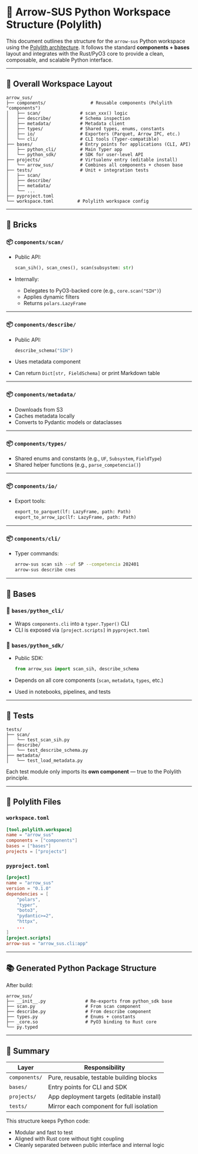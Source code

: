 # 🧱 Arrow-SUS Python Workspace Structure (Polylith)

This document outlines the structure for the `arrow-sus` Python workspace using the [Polylith architecture](https://polylith.gitbook.io/docs/). It follows the standard **components + bases** layout and integrates with the Rust/PyO3 core to provide a clean, composable, and scalable Python interface.

______________________________________________________________________

## 🧩 Overall Workspace Layout

```text
arrow_sus/
├── components/                 # Reusable components (Polylith "components")
│   ├── scan/               # scan_xxx() logic
│   ├── describe/           # Schema inspection
│   ├── metadata/           # Metadata client
│   ├── types/              # Shared types, enums, constants
│   ├── io/                 # Exporters (Parquet, Arrow IPC, etc.)
│   └── cli/                # CLI tools (Typer-compatible)
├── bases/                  # Entry points for applications (CLI, API)
│   ├── python_cli/         # Main Typer app
│   └── python_sdk/         # SDK for user-level API
├── projects/               # Virtualenv entry (editable install)
│   └── arrow_sus/          # Combines all components + chosen base
├── tests/                  # Unit + integration tests
│   ├── scan/
│   ├── describe/
│   ├── metadata/
│   └── ...
├── pyproject.toml
└── workspace.toml         # Polylith workspace config
```

______________________________________________________________________

## 🔨 Bricks

### 📦 `components/scan/`

- Public API:

  ```python
  scan_sih(), scan_cnes(), scan(subsystem: str)
  ```

- Internally:

  - Delegates to PyO3-backed core (e.g., `core.scan("SIH")`)
  - Applies dynamic filters
  - Returns `polars.LazyFrame`

______________________________________________________________________

### 📦 `components/describe/`

- Public API:

  ```python
  describe_schema("SIH")
  ```

- Uses metadata component

- Can return `Dict[str, FieldSchema]` or print Markdown table

______________________________________________________________________

### 📦 `components/metadata/`

- Downloads from S3
- Caches metadata locally
- Converts to Pydantic models or dataclasses

______________________________________________________________________

### 📦 `components/types/`

- Shared enums and constants (e.g., `UF`, `Subsystem`, `FieldType`)
- Shared helper functions (e.g., `parse_competencia()`)

______________________________________________________________________

### 📦 `components/io/`

- Export tools:

  ```python
  export_to_parquet(lf: LazyFrame, path: Path)
  export_to_arrow_ipc(lf: LazyFrame, path: Path)
  ```

______________________________________________________________________

### 📦 `components/cli/`

- Typer commands:

  ```bash
  arrow-sus scan sih --uf SP --competencia 202401
  arrow-sus describe cnes
  ```

______________________________________________________________________

## 🚀 Bases

### 🧰 `bases/python_cli/`

- Wraps `components.cli` into a `typer.Typer()` CLI
- CLI is exposed via `[project.scripts]` in `pyproject.toml`

### 🧠 `bases/python_sdk/`

- Public SDK:

  ```python
  from arrow_sus import scan_sih, describe_schema
  ```

- Depends on all core components (`scan`, `metadata`, `types`, etc.)

- Used in notebooks, pipelines, and tests

______________________________________________________________________

## 🧪 Tests

```text
tests/
├── scan/
│   └── test_scan_sih.py
├── describe/
│   └── test_describe_schema.py
├── metadata/
│   └── test_load_metadata.py
```

Each test module only imports its **own component** — true to the Polylith principle.

______________________________________________________________________

## 🧭 Polylith Files

### `workspace.toml`

```toml
[tool.polylith.workspace]
name = "arrow_sus"
components = ["components"]
bases = ["bases"]
projects = ["projects"]
```

### `pyproject.toml`

```toml
[project]
name = "arrow_sus"
version = "0.1.0"
dependencies = [
    "polars",
    "typer",
    "boto3",
    "pydantic>=2",
    "httpx",
    ...
]
[project.scripts]
arrow-sus = "arrow_sus.cli:app"
```

______________________________________________________________________

## 📚 Generated Python Package Structure

After build:

```text
arrow_sus/
├── __init__.py               # Re-exports from python_sdk base
├── scan.py                   # From scan component
├── describe.py               # From describe component
├── types.py                  # Enums + constants
├── _core.so                  # PyO3 binding to Rust core
└── py.typed
```

______________________________________________________________________

## 🧠 Summary

| Layer         | Responsibility                            |
| ------------- | ----------------------------------------- |
| `components/` | Pure, reusable, testable building blocks  |
| `bases/`      | Entry points for CLI and SDK              |
| `projects/`   | App deployment targets (editable install) |
| `tests/`      | Mirror each component for full isolation  |

This structure keeps Python code:

- Modular and fast to test
- Aligned with Rust core without tight coupling
- Cleanly separated between public interface and internal logic
